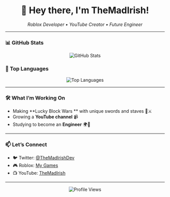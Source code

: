 <h1 align="center">👋 Hey there, I'm TheMadIrish!</h1>

<p align="center">
  <em>Roblox Developer • YouTube Creator • Future Engineer</em>
</p>

---

### 📊 GitHub Stats

<p align="center">
  <img alt="GitHub Stats" src="https://github-readme-stats.vercel.app/api?username=TheMadIrish&show_icons=true&theme=tokyonight&hide_border=true&hide_title=true" />
</p>

### 🧠 Top Languages

<p align="center">
  <img alt="Top Languages" src="https://github-readme-stats.vercel.app/api/top-langs/?username=TheMadIrish&layout=compact&theme=tokyonight&hide_border=true" />
</p>

---

### 🛠️ What I’m Working On

- Making **Lucky Block Wars ** with unique swords and staves 🔮⚔️  
- Growing a **YouTube channel** 📹  
- Studying to become an **Engineer** 🌍🧪

---

### 📫 Let’s Connect

- 🐦 Twitter: [@TheMadIrishDev](https://x.com/TheMadIrishDev)  
- 🎮 Roblox: [My Games](https://www.roblox.com/users/502066825/profile)  
- 📺 YouTube: [TheMadIrish](https://www.youtube.com/@TheMadIrishDev)

---

<p align="center">
  <img src="https://komarev.com/ghpvc/?username=TheMadIrish&style=flat-square&color=blue" alt="Profile Views" />
</p>
